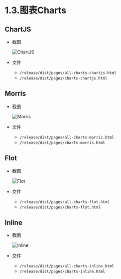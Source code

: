 # 1.3.图表Charts

## ChartJS

- 截图

    ![ChartJS](https://hans007.gitbooks.io/adminlte2-itcast/img/ChartJS.png)

- 文件
    - `/release/dist/pages/all-charts-chartjs.html`
    - `/release/dist/pages/charts-chartjs.html`

## Morris

- 截图

    ![Morris](https://hans007.gitbooks.io/adminlte2-itcast/img/Morris.png)

- 文件
    - `/release/dist/pages/all-charts-morris.html`
    - `/release/dist/pages/charts-morris.html`

## Flot

- 截图

    ![Flot](https://hans007.gitbooks.io/adminlte2-itcast/img/Flot.png)

- 文件
    - `/release/dist/pages/all-charts-flot.html`
    - `/release/dist/pages/charts-flot.html`

## Inline

- 截图

    ![Inline](https://hans007.gitbooks.io/adminlte2-itcast/img/Inline.png)

- 文件
    - `/release/dist/pages/all-charts-inline.html`
    - `/release/dist/pages/charts-inline.html`